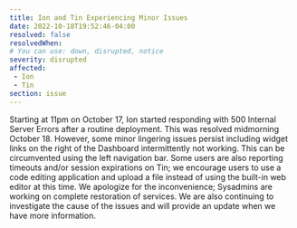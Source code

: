```yaml
---
title: Ion and Tin Experiencing Minor Issues
date: 2022-10-18T19:52:46-04:00
resolved: false
resolvedWhen:
# You can use: down, disrupted, notice
severity: disrupted
affected: 
 - Ion 
 - Tin
section: issue
---
```

Starting at 11pm on October 17, Ion started responding with 500 Internal Server Errors after a routine deployment. This was resolved midmorning October 18. However, some minor lingering issues persist including widget links on the right of the Dashboard intermittently not working. This can be circumvented using the left navigation bar. Some users are also reporting timeouts and/or session expirations on Tin; we encourage users to use a code editing application and upload a file instead of using the built-in web editor at this time. We apologize for the inconvenience; Sysadmins are working on complete restoration of services. We are also continuing to investigate the cause of the issues and will provide an update when we have more information.
